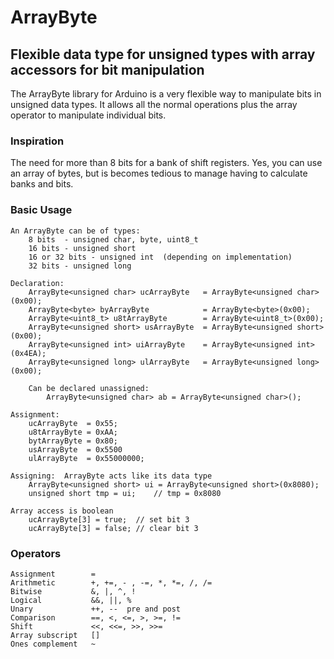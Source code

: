 ArrayByte
======
Flexible data type for unsigned types with array accessors for bit manipulation
------------------------------------------------------------------------------

The ArrayByte library for Arduino is a very flexible way to manipulate bits in unsigned data types.  It allows all the normal operations plus the array operator to manipulate individual bits.

### Inspiration

The need for more than 8 bits for a bank of shift registers.  Yes, you can use an array of bytes, but is becomes tedious to manage having to calculate banks and bits.

### Basic Usage

	An ArrayByte can be of types:
		8 bits  - unsigned char, byte, uint8_t
		16 bits - unsigned short
		16 or 32 bits - unsigned int  (depending on implementation)
		32 bits - unsigned long
		
	Declaration:
		ArrayByte<unsigned char> ucArrayByte   = ArrayByte<unsigned char>(0x00);
		ArrayByte<byte> byArrayByte            = ArrayByte<byte>(0x00);
		ArrayByte<uint8_t> u8tArrayByte        = ArrayByte<uint8_t>(0x00);
		ArrayByte<unsigned short> usArrayByte  = ArrayByte<unsigned short>(0x00);
		ArrayByte<unsigned int> uiArrayByte    = ArrayByte<unsigned int>(0x4EA);
		ArrayByte<unsigned long> ulArrayByte   = ArrayByte<unsigned long>(0x00);
		
		Can be declared unassigned:
			ArrayByte<unsigned char> ab = ArrayByte<unsigned char>();
			
	Assignment:
		ucArrayByte  = 0x55;
		u8tArrayByte = 0xAA;
		bytArrayByte = 0x80;
		usArrayByte  = 0x5500
		ulArrayByte  = 0x55000000;
		
	Assigning:  ArrayByte acts like its data type
		ArrayByte<unsigned short> ui = ArrayByte<unsigned short>(0x8080);
		unsigned short tmp = ui;	// tmp = 0x8080
	
	Array access is boolean
		ucArrayByte[3] = true;	// set bit 3
		ucArrayByte[3] = false;	// clear bit 3
		
### Operators
    
	Assignment        =
	Arithmetic        +, +=, - , -=, *, *=, /, /=
	Bitwise           &, |, ^, !
	Logical           &&, ||, %
	Unary             ++, --  pre and post
	Comparison        ==, <, <=, >, >=, !=
	Shift             <<, <<=, >>, >>=
	Array subscript   []
	Ones complement   ~